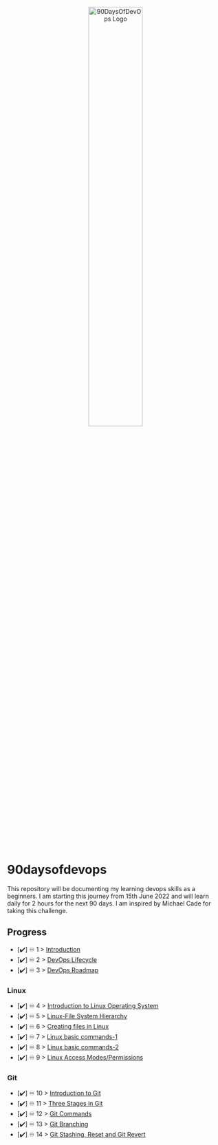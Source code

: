 <p align="center">
 <img src="https://github.com/dubeyshubham786/90daysofdevops/blob/main/images/90dayofdevops%20logo.png" alt="90DaysOfDevOps Logo" width="50%" height="50%" />
</p>

# 90daysofdevops
This repository will be documenting my learning devops skills as a beginners. I am starting this journey from 15th June 2022 and will learn daily for 2 hours for the next 90 days.  I am inspired by Michael Cade for taking this challenge.

## Progress 

- [✔️] ♾️ 1 > [Introduction](Days/day01.md)
- [✔️] ♾️ 2 > [DevOps Lifecycle](Days/day02.md)
- [✔️] ♾️ 3 > [DevOps Roadmap](Days/day03.md)

### Linux

- [✔️] ♾️ 4 > [Introduction to Linux Operating System](Days/day04.md)
- [✔️] ♾️ 5 > [Linux-File System Hierarchy](Days/day05.md)
- [✔️] ♾️ 6 > [Creating files in Linux](Days/day06.md)
- [✔️] ♾️ 7 > [Linux basic commands-1](Days/day07.md)
- [✔️] ♾️ 8 > [Linux basic commands-2](Days/day08.md)
- [✔️] ♾️ 9 > [Linux Access Modes/Permissions](Days/day09.md)

### Git
- [✔️] ♾️ 10 > [Introduction to Git](Days/day10.md)
- [✔️] ♾️ 11 > [Three Stages in Git](Days/day11.md)
- [✔️] ♾️ 12 > [Git Commands](Days/day12.md)
- [✔️] ♾️ 13 > [Git Branching](Days/day13.md)
- [✔️] ♾️ 14 > [Git Stashing, Reset and Git Revert](Days/day14.md)

 




